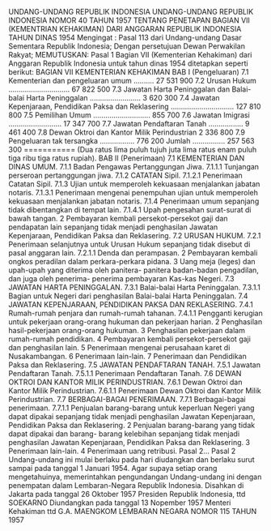  UNDANG-UNDANG REPUBLIK INDONESIA UNDANG-UNDANG REPUBLIK INDONESIA NOMOR 40 TAHUN 1957 TENTANG PENETAPAN BAGIAN VII (KEMENTRIAN KEHAKIMAN) DARI ANGGARAN REPUBLIK INDONESIA TAHUN DINAS 1954
Mengingat :
 Pasal 113 dari Undang-undang Dasar Sementara Republik Indonesia; Dengan persetujuan Dewan Perwakilan Rakyat;
MEMUTUSKAN:
Pasal 1
Bagian VII (Kementerian Kehakiman) dari Anggaran Republik Indonesia untuk tahun dinas 1954 ditetapkan seperti berikut: BAGIAN VII KEMENTERIAN KEHAKIMAN BAB I (Pengeluaran) 7.1 Kementerian dan pengeluaran umum .......... 27 531 900 7.2 Urusan Hukum .............................. 67 822 500 7.3 Jawatan Harta Peninggalan dan Balai-balai Harta Peninggalan ......................... 3 620 300 7.4 Jawatan Kepenjaraan, Pendidikan Paksa dan Reklasering ............................... 127 810 800 7.5 Pemilihan Umum ............................ 855 700 7.6 Jawatan Imigrasi .......................... 17 347 700 7.7 Jawatan Pendaftaran Tanah ................. 9 461 400 7.8 Dewan Oktroi dan Kantor Milik Perindustrian 2 336 800 7.9 Pengeluaran tak tersangka ................. 776 200 Jumlah ................ 257 563 300 =========== (Dua ratus lima puluh tujuh juta lima ratus enam puluh tiga ribu tiga ratus rupiah). BAB II (Penerimaan) 7.1 KEMENTERIAN DAN DINAS UMUM.
7.1.1 Badan Pengawas Pertanggungan Jiwa.
7.1.1.1 Tunjangan perseroan pertanggungan jiwa.
7.1.2 CATATAN Sipil.
7.1.2.1 Penerimaan Catatan Sipil.
7.1.3 Ujian untuk memperoleh kekuasaan menjalankan jabatan notaris.
7.1.3.1 Penerimaan mengenai penempuhan ujian untuk memperoleh kekuasaan menjalankan jabatan notaris.
7.1.4 Penerimaan umum sepanjang tidak dibentangkan di tempat lain.
7.1.4.1 Upah pengesahan surat-surat di bawah tangan. 2 Pembayaran kembali persekot-persekot gaji dan pendapatan lain sepanjang tidak menjadi penghasilan Jawatan Kepenjaraan, Pendidikan Paksa dan Reklasering.
7.2 URUSAN HUKUM.
7.2.1 Penerimaan selanjutnya untuk Urusan Hukum sepanjang tidak disebut di pasal anggaran lain.
7.2.1.1 Denda dan perampasan. 2 Pembayaran kembali ongkos peradilan dalam perkara-perkara pidana. 3 Uang meja (leges) dan upah-upah yang diterima oleh panitera- panitera badan-badan pengadilan, dan juga oleh penerima- penerima pembayaran Kas-kas Negeri.
7.3 JAWATAN HARTA PENINGGALAN.
7.3.1 Balai-balai Harta Peninggalan.
7.3.1.1 Bagian untuk Negeri dari penghasilan Balai-balai Harta Peninggalan.
7.4 JAWATAN KEPENJARAAN, PENDIDIKAN PAKSA DAN REKLASERING.
7.4.1 Rumah-rumah penjara dan rumah-rumah tahanan.
7.4.1.1 Pengganti kerugian untuk pekerjaan orang-orang hukuman dan pekerjaan harian. 2 Penghasilan hasil-pekerjaan orang-orang hukuman. 3 Penghasilan pekerjaan dalam rumah-rumah pendidikan. 4 Pembayaran kembali persekot-persekot gaji dan penghasilan lain. 5 Penerimaan mengenai perusahaan karet di Nusakambangan. 6 Penerimaan lain-lain. 7 Penerimaan dan Pendidikan Paksa dan Reklasering.
7.5 JAWATAN PENDAFTARAN TANAH.
7.5.1 Jawatan Pendaftaran Tanah.
7.5.1.1 Penerimaan Pendaftaran Tanah.
7.6 DEWAN OKTROI DAN KANTOR MILIK PERINDUSTRIAN.
7.6.1 Dewan Oktroi dan Kantor Milik Perindustrian.
7.6.1.1 Penerimaan Dewan Oktroi dan Kantor Milik Perindustrian.
7.7 BERBAGAI-BAGAI PENERIMAAN.
7.7.1 Berbagai-bagai penerimaan.
7.7.1.1 Penjualan barang-barang untuk keperluan Negeri yang dapat dipakai sepanjang tidak menjadi penghasilan Jawatan Kepenjaraan, Pendidikan Paksa dan Reklasering. 2 Penjualan barang-barang yang tidak dapat dipakai dan barang- barang kelebihan sepanjang tidak menjadi penghasilan Jawatan Kepenjaraan, Pendidikan Paksa dan Reklasering. 3 Penerimaan lain-lain. 4 Penerimaan uang retribusi. Pasal 2…
Pasal 2
Undang-undang ini mulai berlaku pada hari diudangkan dan berlaku surut sampai pada tanggal 1 Januari 1954. Agar supaya setiap orang mengetahuinya, memerintahkan pengundangan Undang-undang ini dengan penempatan dalam Lembaran-Negara Republik Indonesia. Disahkan di Jakarta pada tanggal 26 Oktober 1957 Presiden Republik Indonesia, ttd SOEKARNO Diundangkan pada tanggal 13 Nopember 1957 Menteri Kehakiman ttd G.A. MAENGKOM LEMBARAN NEGARA NOMOR 115 TAHUN 1957